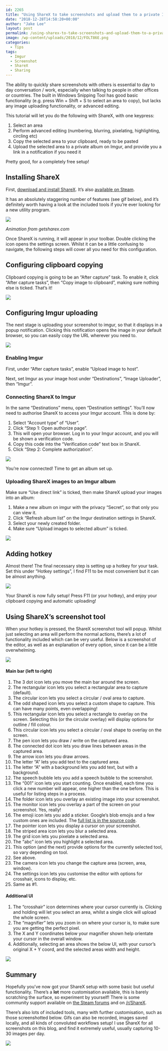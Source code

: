 ```yaml
---
id: 2265
title: "Using ShareX to take screenshots and upload them to a private Imgur album"
date: "2018-12-28T14:58:20+00:00"
author: "Jake Lee"
layout: post
permalink: /using-sharex-to-take-screenshots-and-upload-them-to-a-private-imgur-album/
image: /wp-content/uploads/2018/12/FOLT86E.png
categories:
  - Tips
tags:
  - Imgur
  - Screenshot
  - ShareX
  - Sharing
---
```


The ability to quickly share screenshots with others is essential to day to day conversation / work, especially when talking to people in other offices or countries. The built in Windows Snipping Tool has good basic functionality (e.g. press Win + Shift + S to select an area to copy), but lacks any image uploading functionality, or advanced editing.

This tutorial will let you do the following with ShareX, with one keypress:

1. Select an area
2. Perform advanced editing (numbering, blurring, pixelating, highlighting, circling etc)
3. Copy the selected area to your clipboard, ready to be pasted
4. Upload the selected area to a private album on Imgur, and provide you a link in a notification if you need it

Pretty good, for a completely free setup!

## Installing ShareX

First, [download and install ShareX](https://getsharex.com/). It’s also [available on Steam](https://store.steampowered.com/app/400040/ShareX/).

It has an absolutely staggering number of features (see gif below), and it’s definitely worth having a look at the included tools if you’re ever looking for a new utility program.

[![](/wp-content/uploads/2018/12/ShareX_Animation.gif)](/wp-content/uploads/2018/12/ShareX_Animation.gif)

_Animation from getsharex.com_

Once ShareX is running, it will appear in your toolbar. Double clicking the icon opens the settings screen. Whilst it can be a little confusing to navigate, the following steps will cover all you need for this configuration.

## Configuring clipboard copying

Clipboard copying is going to be an “After capture” task. To enable it, click “After capture tasks”, then “Copy image to clipboard”, making sure nothing else is ticked. That’s it!

[![](/wp-content/uploads/2018/12/Ow1oJ1S.png)](/wp-content/uploads/2018/12/Ow1oJ1S.png)

## Configuring Imgur uploading

The next stage is uploading your screenshot to imgur, so that it displays in a popup notification. Clicking this notification opens the image in your default browser, so you can easily copy the URL wherever you need to.

[![](/wp-content/uploads/2018/12/M36rzzD.png)](/wp-content/uploads/2018/12/M36rzzD.png)

### Enabling Imgur

First, under “After capture tasks”, enable “Upload image to host”.

Next, set Imgur as your image host under “Destinations”, “Image Uploader”, then “Imgur”.

### Connecting ShareX to Imgur

In the same “Destinations” menu, open “Destination settings”. You’ll now need to authorise ShareX to access your Imgur account. This is done by:

1. Select “Account type” of “User”.
2. Click “Step 1: Open authorize page”.
3. This will open your browser. Log in to your Imgur account, and you will be shown a verification code.
4. Copy this code into the “Verification code” text box in ShareX.
5. Click “Step 2: Complete authorization”.

[![](/wp-content/uploads/2018/12/NtoNJTj.png)](/wp-content/uploads/2018/12/NtoNJTj.png)

You’re now connected! Time to get an album set up.

### Uploading ShareX images to an Imgur album

Make sure “Use direct link” is ticked, then make ShareX upload your images into an album:

1. Make a new album on imgur with the privacy “Secret”, so that only you can view it.
2. Click “Refresh album list” on the Imgur destination settings in ShareX.
3. Select your newly created folder.
4. Make sure “Upload images to selected album” is ticked.

[![](/wp-content/uploads/2018/12/DY39iIB.png)](/wp-content/uploads/2018/12/DY39iIB.png)

## Adding hotkey

Almost there! The final necessary step is setting up a hotkey for your task. Set this under “Hotkey settings”, I find F11 to be most convenient but it can be almost anything.

[![](/wp-content/uploads/2018/12/tcKRfCS.png)](/wp-content/uploads/2018/12/tcKRfCS.png)

Your ShareX is now fully setup! Press F11 (or your hotkey), and enjoy your clipboard copying and automatic uploading!

## Using ShareX’s screenshot tool

When your hotkey is pressed, the ShareX screenshot tool will popup. Whilst just selecting an area will perform the normal actions, there’s a lot of functionality included which can be very useful. Below is a screenshot of the editor, as well as an explanation of every option, since it can be a little overwhelming.

[![](/wp-content/uploads/2018/12/editor.png)](/wp-content/uploads/2018/12/editor.png)

#### Main bar (left to right)

1. The 3 dot icon lets you move the main bar around the screen.
2. The rectangular icon lets you select a rectangular area to capture (default).
3. The circular icon lets you select a circular / oval area to capture.
4. The odd shaped icon lets you select a custom shape to capture. This can have many points, even overlapping!
5. This rectangular icon lets you select a rectangle to overlay on the screen. Selecting this (or the circular overlay) will display options for outline / fill colour.
6. This circular icon lets you select a circular / oval shape to overlay on the screen.
7. The pen icon lets you draw / write on the captured area.
8. The connected dot icon lets you draw lines between areas in the captured area.
9. The arrow icon lets you draw arrows.
10. The letter “A” lets you add text to the captured area.
11. The letter “A” with a background lets you add text, but with a background.
12. The speech bubble lets you add a speech bubble to the screenshot.
13. The “001” icon lets you start counting. Once enabled, each time you click a new number will appear, one higher than the one before. This is useful for listing steps in a process.
14. The folder icon lets you overlay an existing image into your screenshot.
15. The monitor icon lets you overlay a part of the screen on your screenshot. Yes, really!
16. The emoji icon lets you add a sticker. Google’s blob emojis and a few custom ones are included. The [full list is in the source code](https://github.com/ShareX/ShareX/tree/master/ShareX.ScreenCaptureLib/Stickers/BlobEmoji).
17. The pointer icon lets you display a cursor on your screenshot.
18. The striped area icon lets you blur a selected area.
19. The grid icon lets you pixelate a selected area.
20. The “abc” icon lets you highlight a selected area.
21. This option (and the next) provide options for the currently selected tool, so vary depending on tool.
22. See above.
23. The camera icon lets you change the capture area (screen, area, window).
24. The settings icon lets you customise the editor with options for crosshair, icons to display, etc.
25. Same as #1.

#### Additional UI

1. The “crosshair” icon determines where your cursor currently is. Clicking and holding will let you select an area, whilst a single click will upload the whole screen.
2. The “magnifier” lets you zoom in on where your cursor is, to make sure you are getting the perfect pixel.
3. The X and Y coordinates below your magnifier shown help orientate your cursor in the overall window.
4. Additionally, selecting an area shows the below UI, with your cursor’s original X + Y coord, and the selected areas width and height.

[![](/wp-content/uploads/2018/12/ofM9S7t.png)](/wp-content/uploads/2018/12/ofM9S7t.png)

## Summary

Hopefully you’ve now got your ShareX setup with some basic but useful functionality. There’s a **lot** more customisation available, this is barely scratching the surface, so experiment by yourself! There is some community support available on [the Steam forums](https://steamcommunity.com/app/400040/discussions/) and on [/r/ShareX](https://www.reddit.com/r/sharex).

There’s also lots of included tools, many with further customisation, such as those screenshotted below. Gifs can also be recorded, images saved locally, and all kinds of convoluted workflows setup! I use ShareX for all screenshots on this blog, and find it extremely useful, usually capturing 10-30 images per day.

[![](/wp-content/uploads/2018/12/9Z5oPfp.png)](/wp-content/uploads/2018/12/9Z5oPfp.png)
